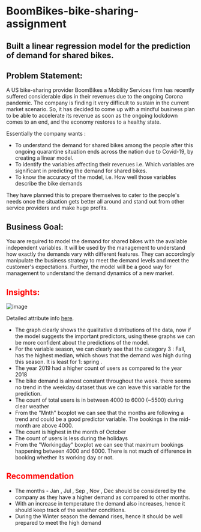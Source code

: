 # BoomBikes-bike-sharing-assignment
## Built a linear regression model for the prediction of demand for shared bikes.


## Problem Statement:  

A US bike-sharing provider BoomBikes a Mobility Services firm has recently suffered considerable dips in their revenues due to the ongoing Corona pandemic. The company is finding it very difficult to sustain in the current market scenario. So, it has decided to come up with a mindful business plan to be able to accelerate its revenue as soon as the ongoing lockdown comes to an end, and the economy restores to a healthy state. 

Essentially the company wants :
- To understand the demand for shared bikes among the people after this ongoing quarantine situation ends across the nation due to Covid-19, by creating a linear model.
- To identify the variables affecting their revenues i.e. Which variables are significant in predicting the demand for shared bikes.
- To know the accuracy of the model, i.e. How well those variables describe the bike demands

They have planned this to prepare themselves to cater to the people's needs once the situation gets better all around and stand out from other service providers and make huge profits.


## Business Goal:  

You are required to model the demand for shared bikes with the available independent variables. It will be used by the management to understand how exactly the demands vary with different features. They can accordingly manipulate the business strategy to meet the demand levels and meet the customer's expectations. Further, the model will be a good way for management to understand the demand dynamics of a new market.  


## <font color = 'red'> Insights: </font>

![image](https://user-images.githubusercontent.com/94171996/229470317-1fa462ee-f089-41e1-9731-0fdf98e9f85c.png)

Detailed attribute info [here](https://raw.githubusercontent.com/shinde-chandrakant/BoomBikes-bike-sharing-assignment/master/Feature%2BAttributes.txt).

- The graph clearly shows the qualitative distributions of the data, now if the model suggests the important predictors, using these graphs we can be more confident about the predictions of the model.
- For the variable season, we can clearly see that the category 3 : Fall, has the highest median, which shows that the demand was high during this season. It is least for 1: spring .
- The year 2019 had a higher count of users as compared to the year 2018
- The bike demand is almost constant throughout the week. there seems no trend in the weekday dataset thus we can leave this variable for the prediction.
- The count of total users is in between 4000 to 6000 (~5500) during clear weather
- From the "Mnth" boxplot we can see that the months are following a trend and could be a good predictor variable. The bookings in the mid-month are above 4000.
- The count is highest in the month of October
- The count of users is less during the holidays
- From the "Workingday" boxplot we can see that maximum bookings happening between 4000 and 6000. There is not much of difference in booking whether its working day or not.  


## <font color = 'red'> Recommendation</font>

- The months - Jan , Jul , Sep , Nov , Dec should be considered by the company as they have a higher demand as compared to other months.
- With an increase in temperature the demand also increases, hence it should keep track of the weather conditions.
- During the Winter season the demand rises, hence it should be well prepared to meet the high demand
